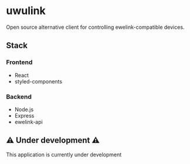 # uwulink

Open source alternative client for controlling ewelink-compatible devices.

## Stack

### Frontend

- React
- styled-components

### Backend

- Node.js
- Express
- ewelink-api

## ⚠️ Under development ⚠️

This application is currently under development

